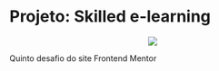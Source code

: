 # Projeto: Skilled e-learning

<p align="center">
<img loading="lazy" src="http://img.shields.io/static/v1?label=STATUS&message=EM+CONSTRUCAO&color=RED&style=for-the-badge"/>
</p>

Quinto desafio do site Frontend Mentor
